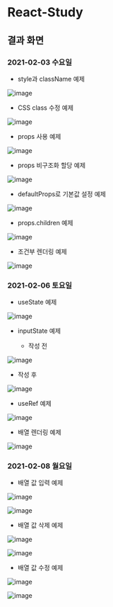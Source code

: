 # React-Study

## 결과 화면

### 2021-02-03 수요일

* style과 className 예제

![image](https://user-images.githubusercontent.com/59601962/106744060-922a3580-6662-11eb-875e-8f55fd6cc61b.png)

* CSS class 수정 예제

![image](https://user-images.githubusercontent.com/59601962/106744273-e503ed00-6662-11eb-9a13-d5eaba857957.png)

* props 사용 예제

![image](https://user-images.githubusercontent.com/59601962/106744865-a6226700-6663-11eb-8c99-6943914073b3.png)

* props 비구조화 할당 예제

![image](https://user-images.githubusercontent.com/59601962/106745348-4ed0c680-6664-11eb-85a7-424986b37818.png)

* defaultProps로 기본값 설정 예제

![image](https://user-images.githubusercontent.com/59601962/106745888-1382c780-6665-11eb-8e40-85162e358981.png)

* props.children 예제

![image](https://user-images.githubusercontent.com/59601962/106747081-c6075a00-6666-11eb-9283-279dde7ddaa8.png)

* 조건부 렌더링 예제

![image](https://user-images.githubusercontent.com/59601962/106747721-a290df00-6667-11eb-9261-4ac6186e6073.png)


### 2021-02-06 토요일

* useState 예제

![image](https://user-images.githubusercontent.com/59601962/107115603-24277d80-68b1-11eb-815a-cf6102fa6bb9.png)


* inputState 예제 

  * 작성 전 
 
![image](https://user-images.githubusercontent.com/59601962/107115076-736baf00-68ad-11eb-8aa9-45c2baca2084.png)
  
  * 작성 후

![image](https://user-images.githubusercontent.com/59601962/107115056-4ddea580-68ad-11eb-9097-08955601e724.png)

* useRef 예제

![image](https://user-images.githubusercontent.com/59601962/107115157-ff7dd680-68ad-11eb-94e9-93c501898d10.png)

* 배열 렌더링 예제 

![image](https://user-images.githubusercontent.com/59601962/107115392-b75fb380-68af-11eb-81e6-c5ed1cdfbd48.png)


### 2021-02-08 월요일

* 배열 값 입력 예제

![image](https://user-images.githubusercontent.com/59601962/107212928-05f58500-6a4b-11eb-8e72-e274aae02792.png)

![image](https://user-images.githubusercontent.com/59601962/107213024-28879e00-6a4b-11eb-933f-6e1016272cc8.png)

* 배열 값 삭제 예제

![image](https://user-images.githubusercontent.com/59601962/107214157-d8a9d680-6a4c-11eb-8d3c-41b5ca39c15f.png)

![image](https://user-images.githubusercontent.com/59601962/107214248-fa0ac280-6a4c-11eb-9700-ea27d353b2fa.png)

* 배열 값 수정 예제

![image](https://user-images.githubusercontent.com/59601962/107215349-8b2e6900-6a4e-11eb-8982-183d10b0d540.png)

![image](https://user-images.githubusercontent.com/59601962/107215424-a1d4c000-6a4e-11eb-9756-676bcb443241.png)

